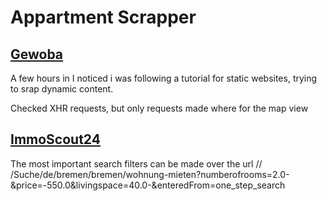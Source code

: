 # Appartment Scrapper


## [Gewoba](https://www.gewoba.de/mieten-verwalten-kaufen-verkaufen/wohnung-mieten)

A few hours in I noticed i was following a tutorial for static websites, trying to srap dynamic content.

Checked XHR requests, but only requests made where for the map view


## [ImmoScout24](https://www.immobilienscout24.de/wohnen/mietwohnungen.html)

The most important search filters can be made over the url	// /Suche/de/bremen/bremen/wohnung-mieten?numberofrooms=2.0-&price=-550.0&livingspace=40.0-&enteredFrom=one_step_search


